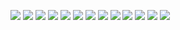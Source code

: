 ﻿![](./images/5.4.BJT的三种基本放大电路和复合管-图片-1.jpg)
![](./images/5.4.BJT的三种基本放大电路和复合管-图片-2.jpg)
![](./images/5.4.BJT的三种基本放大电路和复合管-图片-3.jpg)
![](./images/5.4.BJT的三种基本放大电路和复合管-图片-4.jpg)
![](./images/5.4.BJT的三种基本放大电路和复合管-图片-5.jpg)
![](./images/5.4.BJT的三种基本放大电路和复合管-图片-6.jpg)
![](./images/5.4.BJT的三种基本放大电路和复合管-图片-7.jpg)
![](./images/5.4.BJT的三种基本放大电路和复合管-图片-8.jpg)
![](./images/5.4.BJT的三种基本放大电路和复合管-图片-9.jpg)
![](./images/5.4.BJT的三种基本放大电路和复合管-图片-10.jpg)
![](./images/5.4.BJT的三种基本放大电路和复合管-图片-11.jpg)
![](./images/5.4.BJT的三种基本放大电路和复合管-图片-12.jpg)
![](./images/5.4.BJT的三种基本放大电路和复合管-图片-13.jpg)
